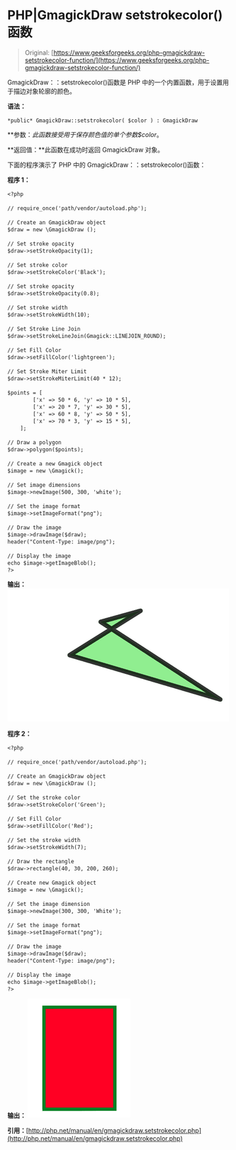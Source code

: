 # PHP|GmagickDraw setstrokecolor()函数

> Original: [https://www.geeksforgeeks.org/php-gmagickdraw-setstrokecolor-function/](https://www.geeksforgeeks.org/php-gmagickdraw-setstrokecolor-function/)

GmagickDraw：：setstrokecolor()函数是 PHP 中的一个内置函数，用于设置用于描边对象轮廓的颜色。

**语法：**

```
*public* GmagickDraw::setstrokecolor( $color ) : GmagickDraw
```

**参数：**此函数接受用于保存颜色值的单个参数*$color*。

**返回值：**此函数在成功时返回 GmagickDraw 对象。

下面的程序演示了 PHP 中的 GmagickDraw：：setstrokecolor()函数：

**程序 1：**

```
<?php

// require_once('path/vendor/autoload.php');

// Create an GmagickDraw object
$draw = new \GmagickDraw ();

// Set stroke opacity
$draw->setStrokeOpacity(1);

// Set stroke color
$draw->setStrokeColor('Black');

// Set stroke opacity
$draw->setStrokeOpacity(0.8);

// Set stroke width
$draw->setStrokeWidth(10);

// Set Stroke Line Join
$draw->setStrokeLineJoin(Gmagick::LINEJOIN_ROUND);

// Set Fill Color
$draw->setFillColor('lightgreen');

// Set Stroke Miter Limit
$draw->setStrokeMiterLimit(40 * 12);

$points = [
        ['x' => 50 * 6, 'y' => 10 * 5],
        ['x' => 20 * 7, 'y' => 30 * 5], 
        ['x' => 60 * 8, 'y' => 50 * 5], 
        ['x' => 70 * 3, 'y' => 15 * 5],
    ];

// Draw a polygon
$draw->polygon($points);

// Create a new Gmagick object
$image = new \Gmagick();

// Set image dimensions
$image->newImage(500, 300, 'white');

// Set the image format 
$image->setImageFormat("png");

// Draw the image
$image->drawImage($draw);
header("Content-Type: image/png");

// Display the image
echo $image->getImageBlob();
?>
```

**输出：**
![](img/28aa9f44f7f9a93ece5b651bff6e27b8.png)

**程序 2：**

```
<?php

// require_once('path/vendor/autoload.php');

// Create an GmagickDraw object 
$draw = new \GmagickDraw ();

// Set the stroke color
$draw->setStrokeColor('Green');

// Set Fill Color
$draw->setFillColor('Red');

// Set the stroke width
$draw->setStrokeWidth(7);

// Draw the rectangle
$draw->rectangle(40, 30, 200, 260);

// Create new Gmagick object 
$image = new \Gmagick();

// Set the image dimension
$image->newImage(300, 300, 'White');

// Set the image format
$image->setImageFormat("png");

// Draw the image
$image->drawImage($draw);
header("Content-Type: image/png");

// Display the image
echo $image->getImageBlob();
?>
```

**输出：**
![](img/4497a1bd790f14888ebadbfca4666042.png)

**引用：**[http://php.net/manual/en/gmagickdraw.setstrokecolor.php](http://php.net/manual/en/gmagickdraw.setstrokecolor.php)